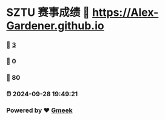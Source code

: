 # SZTU 赛事成绩 :link: https://Alex-Gardener.github.io 
### :page_facing_up: [3](https://Alex-Gardener.github.io/tag.html) 
### :speech_balloon: 0 
### :hibiscus: 80 
### :alarm_clock: 2024-09-28 19:49:21 
### Powered by :heart: [Gmeek](https://github.com/Meekdai/Gmeek)
